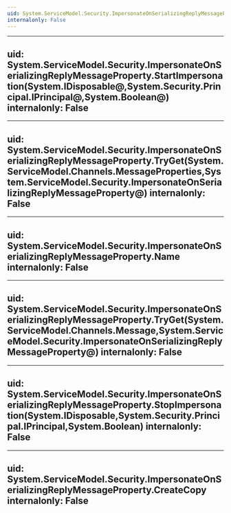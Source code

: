 ```yaml
---
uid: System.ServiceModel.Security.ImpersonateOnSerializingReplyMessageProperty
internalonly: False
---
```


---
uid: System.ServiceModel.Security.ImpersonateOnSerializingReplyMessageProperty.StartImpersonation(System.IDisposable@,System.Security.Principal.IPrincipal@,System.Boolean@)
internalonly: False
---

---
uid: System.ServiceModel.Security.ImpersonateOnSerializingReplyMessageProperty.TryGet(System.ServiceModel.Channels.MessageProperties,System.ServiceModel.Security.ImpersonateOnSerializingReplyMessageProperty@)
internalonly: False
---

---
uid: System.ServiceModel.Security.ImpersonateOnSerializingReplyMessageProperty.Name
internalonly: False
---

---
uid: System.ServiceModel.Security.ImpersonateOnSerializingReplyMessageProperty.TryGet(System.ServiceModel.Channels.Message,System.ServiceModel.Security.ImpersonateOnSerializingReplyMessageProperty@)
internalonly: False
---

---
uid: System.ServiceModel.Security.ImpersonateOnSerializingReplyMessageProperty.StopImpersonation(System.IDisposable,System.Security.Principal.IPrincipal,System.Boolean)
internalonly: False
---

---
uid: System.ServiceModel.Security.ImpersonateOnSerializingReplyMessageProperty.CreateCopy
internalonly: False
---
